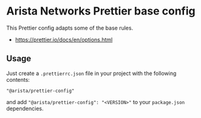 # Arista Networks Prettier base config
This Prettier config adapts some of the base rules.

  * https://prettier.io/docs/en/options.html

## Usage
Just create a `.prettierrc.json` file in your project with the following contents:

```
"@arista/prettier-config"
```

and add `"@arista/prettier-config": "<VERSION>"` to your `package.json` dependencies.
